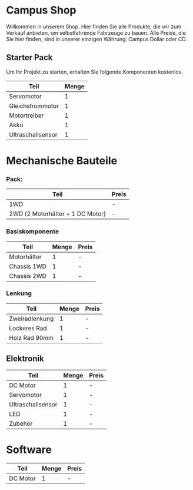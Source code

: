 # Campus Shop

Willkommen in unserem Shop. Hier finden Sie alle Produkte, die wir zum Verkauf anbieten, um selbstfahrende Fahrzeuge zu bauen.
Alle Preise, die Sie hier finden, sind in unserer einzigen Währung: Campus Dollar oder CD.

## Starter Pack

Um Ihr Projekt zu starten, erhalten Sie folgende Komponenten kostenlos.

| Teil | Menge | 
| ------------- | ------------- |
| Servomotor   | 1 | 
| Gleichstrommotor   | 1 | 
| Motortreiber  | 1 | 
| Akku  | 1 | 
| Ultraschallsensor | 1 |

# Mechanische Bauteile
### Pack:

| Teil | Preis |
| ------------- | ------------- |
| 1WD | - |
| 2WD (2 Motorhälter + 1 DC Motor) | - |

### Basiskomponente

| Teil | Menge | Preis |
| ------------- | ------------- | ------------- |
| Motorhälter  | 1 | -  |
| Chassis 1WD  | 1 | - |
| Chassis 2WD | 1 | - |

### Lenkung

| Teil | Menge | Preis |
| ------------- | ------------- | ------------- |
| Zweiradlenkung | 1 | - |
| Lockeres Rad  | 1 | -|
| Holz Rad 90mm | 1 | - |


## Elektronik
| Teil | Menge | Preis |
| ------------- | ------------- | ------------- |
| DC Motor  | 1 | -  |
| Servomotor   | 1 | -  |
| Ultraschallsensor   | 1 | -  |
| LED  | 1 | -  |
| Zubehör  | 1 | -  |

# Software  
| Teil | Menge | Preis |
| ------------- | ------------- | ------------- |
| DC Motor  | 1 | -  |